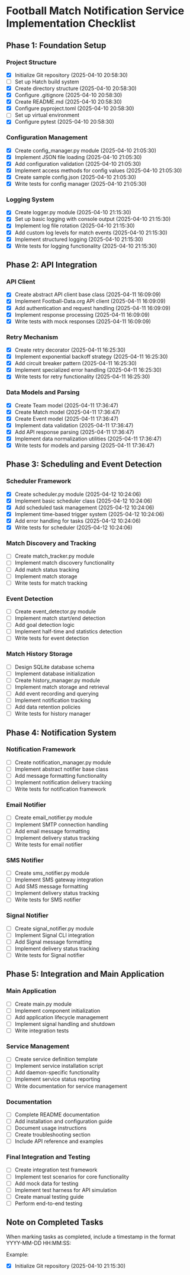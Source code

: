 # Football Match Notification Service Implementation Checklist

## Phase 1: Foundation Setup

### Project Structure
- [x] Initialize Git repository (2025-04-10 20:58:30)
- [ ] Set up Hatch build system
- [x] Create directory structure (2025-04-10 20:58:30)
- [x] Configure .gitignore (2025-04-10 20:58:30)
- [x] Create README.md (2025-04-10 20:58:30)
- [x] Configure pyproject.toml (2025-04-10 20:58:30)
- [ ] Set up virtual environment
- [x] Configure pytest (2025-04-10 20:58:30)

### Configuration Management
- [x] Create config_manager.py module (2025-04-10 21:05:30)
- [x] Implement JSON file loading (2025-04-10 21:05:30)
- [x] Add configuration validation (2025-04-10 21:05:30)
- [x] Implement access methods for config values (2025-04-10 21:05:30)
- [x] Create sample config.json (2025-04-10 21:05:30)
- [x] Write tests for config manager (2025-04-10 21:05:30)

### Logging System
- [x] Create logger.py module (2025-04-10 21:15:30)
- [x] Set up basic logging with console output (2025-04-10 21:15:30)
- [x] Implement log file rotation (2025-04-10 21:15:30)
- [x] Add custom log levels for match events (2025-04-10 21:15:30)
- [x] Implement structured logging (2025-04-10 21:15:30)
- [x] Write tests for logging functionality (2025-04-10 21:15:30)

## Phase 2: API Integration

### API Client
- [x] Create abstract API client base class (2025-04-11 16:09:09)
- [x] Implement Football-Data.org API client (2025-04-11 16:09:09)
- [x] Add authentication and request handling (2025-04-11 16:09:09)
- [x] Implement response processing (2025-04-11 16:09:09)
- [x] Write tests with mock responses (2025-04-11 16:09:09)

### Retry Mechanism
- [x] Create retry decorator (2025-04-11 16:25:30)
- [x] Implement exponential backoff strategy (2025-04-11 16:25:30)
- [x] Add circuit breaker pattern (2025-04-11 16:25:30)
- [x] Implement specialized error handling (2025-04-11 16:25:30)
- [x] Write tests for retry functionality (2025-04-11 16:25:30)

### Data Models and Parsing
- [x] Create Team model (2025-04-11 17:36:47)
- [x] Create Match model (2025-04-11 17:36:47)
- [x] Create Event model (2025-04-11 17:36:47)
- [x] Implement data validation (2025-04-11 17:36:47)
- [x] Add API response parsing (2025-04-11 17:36:47)
- [x] Implement data normalization utilities (2025-04-11 17:36:47)
- [x] Write tests for models and parsing (2025-04-11 17:36:47)

## Phase 3: Scheduling and Event Detection

### Scheduler Framework
- [x] Create scheduler.py module (2025-04-12 10:24:06)
- [x] Implement basic scheduler class (2025-04-12 10:24:06)
- [x] Add scheduled task management (2025-04-12 10:24:06)
- [x] Implement time-based trigger system (2025-04-12 10:24:06)
- [x] Add error handling for tasks (2025-04-12 10:24:06)
- [x] Write tests for scheduler (2025-04-12 10:24:06)

### Match Discovery and Tracking
- [ ] Create match_tracker.py module
- [ ] Implement match discovery functionality
- [ ] Add match status tracking
- [ ] Implement match storage
- [ ] Write tests for match tracking

### Event Detection
- [ ] Create event_detector.py module
- [ ] Implement match start/end detection
- [ ] Add goal detection logic
- [ ] Implement half-time and statistics detection
- [ ] Write tests for event detection

### Match History Storage
- [ ] Design SQLite database schema
- [ ] Implement database initialization
- [ ] Create history_manager.py module
- [ ] Implement match storage and retrieval
- [ ] Add event recording and querying
- [ ] Implement notification tracking
- [ ] Add data retention policies
- [ ] Write tests for history manager

## Phase 4: Notification System

### Notification Framework
- [ ] Create notification_manager.py module
- [ ] Implement abstract notifier base class
- [ ] Add message formatting functionality
- [ ] Implement notification delivery tracking
- [ ] Write tests for notification framework

### Email Notifier
- [ ] Create email_notifier.py module
- [ ] Implement SMTP connection handling
- [ ] Add email message formatting
- [ ] Implement delivery status tracking
- [ ] Write tests for email notifier

### SMS Notifier
- [ ] Create sms_notifier.py module
- [ ] Implement SMS gateway integration
- [ ] Add SMS message formatting
- [ ] Implement delivery status tracking
- [ ] Write tests for SMS notifier

### Signal Notifier
- [ ] Create signal_notifier.py module
- [ ] Implement Signal CLI integration
- [ ] Add Signal message formatting
- [ ] Implement delivery status tracking
- [ ] Write tests for Signal notifier

## Phase 5: Integration and Main Application

### Main Application
- [ ] Create main.py module
- [ ] Implement component initialization
- [ ] Add application lifecycle management
- [ ] Implement signal handling and shutdown
- [ ] Write integration tests

### Service Management
- [ ] Create service definition template
- [ ] Implement service installation script
- [ ] Add daemon-specific functionality
- [ ] Implement service status reporting
- [ ] Write documentation for service management

### Documentation
- [ ] Complete README documentation
- [ ] Add installation and configuration guide
- [ ] Document usage instructions
- [ ] Create troubleshooting section
- [ ] Include API reference and examples

### Final Integration and Testing
- [ ] Create integration test framework
- [ ] Implement test scenarios for core functionality
- [ ] Add mock data for testing
- [ ] Implement test harness for API simulation
- [ ] Create manual testing guide
- [ ] Perform end-to-end testing

## Note on Completed Tasks
When marking tasks as completed, include a timestamp in the format YYYY-MM-DD HH:MM:SS:

Example:
- [x] Initialize Git repository (2025-04-10 21:15:30)

